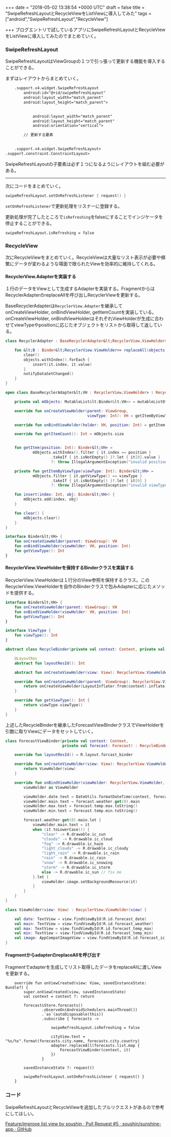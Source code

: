 
+++
date = "2018-05-02 13:38:54 +0000 UTC"
draft = false
title = "SwipeRefreshLayoutとRecycleViewをListViewに導入してみた"
tags = ["android","SwipeRefreshLayout","RecycleView"]

+++
ブログエントリで試しているアプリにSwipeRefreshLayoutとRecycleViewをListViewに導入してみたのでまとめていく。

### SwipeRefreshLayout

SwipeRefreshLayoutはViewGroupの１つで引っ張って更新する機能を導入することができる。

まずはレイアウトからまとめていく。

```xml
    .support.v4.widget.SwipeRefreshLayout
        android:id="@+id/swipeRefreshLayout"
        android:layout_width="match_parent"
        android:layout_height="match_parent">

        
            android:layout_width="match_parent"
            android:layout_height="match_parent"
            android:orientation="vertical">

        // 更新する要素

        
    .support.v4.widget.SwipeRefreshLayout>
.support.constraint.ConstraintLayout>

```


SwipeRefreshLayoutの子要素は必ず１つになるようにレイアウトを組む必要がある。

<hr/>

次にコードをまとめていく。

```kotlin
swipeRefreshLayout.setOnRefreshListener { request() }

```


<code>setOnRefreshListener</code>で更新処理をリスナーに登録する。

更新処理が完了したところで<code>isRefreshing</code>をfalseにすることでインジケータを停止することができる。

```
swipeRefreshLayout.isRefreshing = false
```


### RecycleView

次にRecycleViewをまとめていく。RecycleViewは大量なリスト表示が必要や頻繁にデータが変わるような場面で限られたViewを効率的に維持してくれる。

#### RecyclerView.Adapterを実装する

１行のデータをViewとして生成するAdapterを実装する。FragmentからはRecyclerAdapterのreplaceAllを呼び出しRecyclerViewを更新する。

BaseRecyclerAdapterは<code>RecyclerView.Adapter</code>を継承してonCreateViewHolder, onBindViewHolder, getItemCountを実装している。onCreateViewHolder, onBindViewHolderはそれぞれViewHolderが生成に合わせてviewTypeやpositionに応じたオブジェクトをリストから取得して返している。

```kotlin
class RecyclerAdapter : BaseRecyclerAdapter&lt;RecyclerView.ViewHolder>() {

    fun &lt;B : Binder&lt;RecyclerView.ViewHolder>> replaceAll(objects: List&lt;B>) {
        clear()
        objects.withIndex().forEach {
            insert(it.index, it.value)
        }
        notifyDataSetChanged()
    }
}

open class BaseRecyclerAdapter&lt;VH : RecyclerView.ViewHolder> : RecyclerView.Adapter&lt;VH>() {

    private val mObjects: MutableList&lt;Binder&lt;VH>> = mutableListOf()

    override fun onCreateViewHolder(parent: ViewGroup,
                                    viewType: Int): VH = getItemByViewType(viewType).onCreateViewHolder(parent)

    override fun onBindViewHolder(holder: VH, position: Int) = getItem(position).onBindViewHolder(holder, position)

    override fun getItemCount(): Int = mObjects.size


    fun getItem(position: Int): Binder&lt;VH> =
            mObjects.withIndex().filter { it.index == position }
                    .takeIf { it.isNotEmpty() }?.let { it[0].value }
                    ?: throw IllegalArgumentException("invalid position=${position}")

    private fun getItemByViewType(viewType: Int): Binder&lt;VH> =
            mObjects.filter { it.getViewType() == viewType }
                    .takeIf { it.isNotEmpty() }?.let { it[0] }
                    ?: throw IllegalArgumentException("invalid viewType=${viewType}")

    fun insert(index: Int, obj: Binder&lt;VH>) {
        mObjects.add(index, obj)
    }

    fun clear() {
        mObjects.clear()
    }
}

interface Binder&lt;VH> {
    fun onCreateViewHolder(parent: ViewGroup): VH
    fun onBindViewHolder(viewHolder: VH, position: Int)
    fun getViewType(): Int
}

```


#### RecyclerView.ViewHolderを保持するBinderクラスを実装する

RecyclerView.ViewHolderは１行分のView参照を保持するクラス。このRecyclerView.ViewHolderを自作のBinderクラスで包みAdapterに応じたメソッドを提供する。

```kotlin
interface Binder&lt;VH> {
    fun onCreateViewHolder(parent: ViewGroup): VH
    fun onBindViewHolder(viewHolder: VH, position: Int)
    fun getViewType(): Int
}

interface ViewType {
    fun viewType(): Int
}

abstract class RecycleBinder(private val context: Context, private val viewType: ViewType) : Binder&lt;RecyclerView.ViewHolder> {

    @LayoutRes
    abstract fun layoutResId(): Int

    abstract fun onCreateViewHolder(view: View): RecyclerView.ViewHolder

    override fun onCreateViewHolder(parent: ViewGroup): RecyclerView.ViewHolder {
        return onCreateViewHolder(LayoutInflater.from(context).inflate(layoutResId(), parent, false))
    }

    override fun getViewType(): Int {
        return viewType.viewType()
    }
}

```


上述したRecycleBinderを継承したForecastViewBinderクラスでViewHolderを引数に取りViewにデータをセットしていく。

```kotlin
class ForecastViewBinder(private val context: Context,
                         private val forecast: Forecast) : RecycleBinder(context, ForecastViewType.FORECAST) {

    override fun layoutResId() = R.layout.forcast_binder

    override fun onCreateViewHolder(view: View): RecyclerView.ViewHolder {
        return ViewHolder(view)
    }

    override fun onBindViewHolder(viewHolder: RecyclerView.ViewHolder, position: Int) {
        viewHolder as ViewHolder

        viewHolder.date.text = DateUtils.formatDateTime(context, forecast.dt * 1000L, FORMAT_NO_YEAR)
        viewHolder.main.text = forecast.weather.get(0).main
        viewHolder.max.text = forecast.temp.max.toString()
        viewHolder.min.text = forecast.temp.min.toString()

        forecast.weather.get(0).main.let {
            viewHolder.main.text = it
            when (it.toLowerCase()) {
                "clear" -> R.drawable.ic_sun
                "clouds" -> R.drawable.ic_cloud
                "fog" -> R.drawable.ic_haze
                "light_clouds" -> R.drawable.ic_cloudy
                "light_rain" -> R.drawable.ic_rain
                "rain" -> R.drawable.ic_rain
                "snow" -> R.drawable.ic_snowing
                "storm" -> R.drawable.ic_storm
                else -> R.drawable.ic_sun // fix me
            }.let {
                viewHolder.image.setBackgroundResource(it)
            }
        }
    }
}

class ViewHolder(view: View) : RecyclerView.ViewHolder(view) {

    val date: TextView = view.findViewById(R.id.forecast_date)
    val main: TextView = view.findViewById(R.id.forecast_weather)
    val max: TextView = view.findViewById(R.id.forecast_temp_max)
    val min: TextView = view.findViewById(R.id.forecast_temp_min)
    val image: AppCompatImageView = view.findViewById(R.id.forecast_ic)
}

```


#### FragmentからadapterのreplaceAllを呼び出す

Fragmentでadapterを生成してリスト取得したデータをreplaceAllに渡しViewを更新する。

```
    override fun onViewCreated(view: View, savedInstanceState: Bundle?) {
        super.onViewCreated(view, savedInstanceState)
        val context = context ?: return

        forecastsStore.forecasts()
                .observeOn(AndroidSchedulers.mainThread())
                .`as`(autoDisposable(this))
                .subscribe { forecasts ->

                    swipeRefreshLayout.isRefreshing = false

                    cityView.text = "%s/%s".format(forecasts.city.name, forecasts.city.country)
                    adapter.replaceAll(forecasts.list.map {
                        ForecastViewBinder(context, it)
                    })
                }

        savedInstanceState ?: request()

        swipeRefreshLayout.setOnRefreshListener { request() }
    }
```


### コード

SwipeRefreshLayoutとRecycleViewを追加したプルリクエストがあるので参考にしてほしい。

<a href="https://github.com/soushin/sunshine-app/pull/5">Feature/improve list view by soushin · Pull Request #5 · soushin/sunshine-app · GitHub</a>


